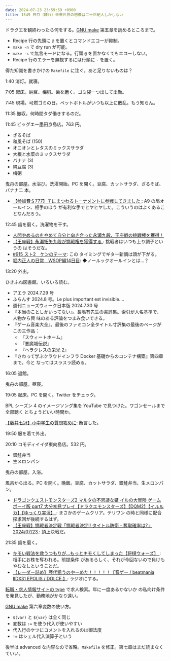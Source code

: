 ```yaml
---
date: 2024-07-23 23:59:59 +0900
title: 1549 日目（晴れ）未来世界の想像は二十世紀人しかしない
---
```


ドラクエを観終わったら何をする。[GNU make] 第五章を読めるところまで。

* Recipe 行の先頭に `@` を置くとコマンドエコーが抑制。
* `make -n` で dry run が可能。
* `make -s` で無言モードになる。行頭 `@` を置かなくてもエコーしない。
* Recipe 行のエラーを無視するには行頭に `-` を置く。

得た知識を書きかけの `Makefile` に注ぐ。あと足りないものは？

1:40 消灯。就寝。

7:05 起床。納豆、梅粥。歯を磨く。ゴミ袋一つ出して出勤。

7:45 現場。可燃ゴミの日。ペットボトルがいつも以上に散乱。もう知らん。

11:35 撤収。何時間タダ働きするのだ。

11:45 ビッグエー墨田京島店。763 円。

* ざるそば
* 和風そば (150)
* オニオンとレタスのミックスサラダ
* 大根と水菜のミックスサラダ
* バナナ (3)
* 絹豆腐 (3)
* 梅粥

曳舟の部屋。水浴び。洗濯開始。PC を開く。豆腐、カットサラダ、ざるそば、バナナ二
本。

* [【参加費＄777】７にまつわるトーナメントに参戦してきました
  ](https://www.youtube.com/watch?v=x1f0RYp9uj0): A9 の局オールイン、相手のほう
  が有利な手でヒヤヒヤした。こういうのはよくあることなんだろう。

12:45 歯を磨く。洗濯物を干す。

* [人間やめるのをやめて自分と向き合った永瀬九段、王座戦の挑戦権を獲得！
  ](https://www.youtube.com/watch?v=a8h-PCVAy64)
* [【王座戦】永瀬拓矢九段が挑戦権を獲得する
  ](https://www.youtube.com/watch?v=p-q0YolRerw): 挑戦者はいつも上り調子というの
  はそうだな。
* [#915 スト2　ケンのテーマ](https://www.youtube.com/watch?v=uN12v5IYcHU): この
  タイミングでギター新調は頭が下がる。
* [堀内正人の日常　WSOP編14日目](https://www.youtube.com/watch?v=nulDO0pqdQA):
  ◆ノールックオールインとは…？

13:20 外出。

ひきふね図書館。いろいろ読む。

* アエラ 2024.7.29 号
* ふらんす 2024.8 号。Le plus important est invisible....
* 週刊ニューズウィーク日本版 2024.7.30 号
* 『本当のことしかいってない』。長嶋有先生の書評集。索引が人名基準で、人物から興
  味のある評論をつまみ食いできる。
* 『ゲーム音楽大全』。最後のファミコン全タイトル寸評集の最後のページがこの三作品：
  * 『スウィートホーム』
  * 『悪魔城伝説』
  * 『ヘラクレスの栄光 2』
* 『さわって学ぶクラウドインフラ Docker 基礎からのコンテナ構築』第四章まで。今と
  なってはスラスラ読める。

16:05 退館。

曳舟の部屋。昼寝。

19:05 起床。PC を開く。Twitter をチェック。

BPL シーズン 4 のイメージソング集を YouTube で見つけた。ワゴンセールまで全部聴く
とちょうどいい時間か。

[【藤井七冠】小中学生の質問攻めに](https://www.youtube.com/watch?v=LOaKmgHo_jg):
断言した。

19:50 服を着て外出。

20:10 コモディイイダ東向島店。532 円。

* 銀鮭弁当
* 生メロンパン

曳舟の部屋。入浴。

風呂から出る。PC を開く。晩飯。豆腐、カットサラダ、銀鮭弁当、生メロンパン。

* [ドラゴンクエストモンスターズ2 マルタの不思議な鍵 イルの大冒険 ゲームボーイ版
  part7 大分初見プレイ【ドラクエモンスターズ】【DQM2】【イルルカ】【ゆっくり実況】
  ](https://www.youtube.com/watch?v=CkrhSjZyDgA): まさかのゲームクリア。テリワン
  の時と同様に配合探求回が後続するはず。
* [【王座戦】挑戦者決定戦「挑戦者決定!! タイトル防衛・奪取確率は?」2024/07/23
  ](https://www.youtube.com/watch?v=js-RiQcuhl0): 頂上決戦だ。

21:35 歯を磨く。

* [キモい戦法を救うつもりが…もっとキモくしてしまった【将棋ウォーズ】
  ](https://www.youtube.com/watch?v=7D3MjoYGYb4): 相手にお株を奪われる。前提条件
  があるらしく、それが今回ないので負けもやむなしということだ。
* [【レーダー詰め】歴代狙うのやーめた！！！！！【音ゲー / beatmania IIDX31
  EPOLIS / DOLCE.】](https://www.youtube.com/watch?v=YhmHcx98f2g): ラジオにする。

[転職・求人情報サイトの type](https://type.jp/) で求人検索。年に一度あるかないか
の私向け条件を発見したが、勤務地がかなり遠い。

[GNU make] 第六章変数の使い方。

* `$(var)` と `${var}` は全く同じ
* 変数は `:=` を使う代入が使いやすい
* 代入行のケツにコメントを入れるのは御法度
* `!=` はシェル代入演算子という

後半は advanced な内容なので省略。`Makefile` を修正。第七章はまだ読まなくていい。

[GNU make]: https://www.gnu.org/software/make/manual/make.html
